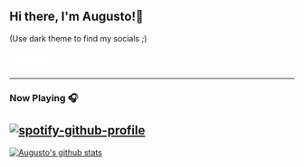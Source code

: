 ## Hi there, I'm Augusto!👋
(Use dark theme to find my socials ;)

<a href="www.linkedin.com/in/augustos-silva" target="_blank"><img align="left" alt="Aakarsh B | LinkedIn" width="22px" src="https://github.com/augustos-santos/src-href/blob/main/linkedin.svg" />
<a href="https://medium.com/@augustos.silva41" target="_blank"><img align="left" alt="Aakarsh B | Medium" width="22px" src="https://github.com/augustos-santos/src-href/blob/main/medium.svg" />
<a href="https://dev.to/augustos-silva" target="_blank"><img align="left" alt="dev to aakarsh" width="22px" src="https://github.com/augustos-santos/src-href/blob/main/dev-badge.svg" /></a>

<br />
<br />

---



### Now Playing 🎧

[![spotify-github-profile](https://spotify-github-profile.kittinanx.com/api/view?uid=31rifgalt5ioe3vq4nrl3ostth2m&cover_image=true&theme=novatorem&show_offline=false&background_color=121212&interchange=true&bar_color=53b14f&bar_color_cover=false)](https://github.com/kittinan/spotify-github-profile)
---

[![Augusto's github stats](https://github-readme-stats.vercel.app/api?username=augustos-santos&include_all_commits=true&count_private=true&show_icons=true&line_height=20&title_color=FFFFFF&icon_color=FFFFFF&text_color=FFFFFF&bg_color=0D1117)](https://github.com/anuraghazra/github-readme-stats)
